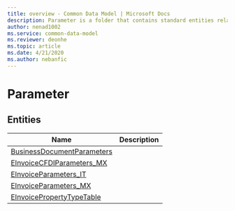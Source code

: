 ```yaml
---
title: overview - Common Data Model | Microsoft Docs
description: Parameter is a folder that contains standard entities related to the Common Data Model.
author: nenad1002
ms.service: common-data-model
ms.reviewer: deonhe
ms.topic: article
ms.date: 4/21/2020
ms.author: nebanfic
---
```


# Parameter


## Entities

|Name|Description|
|---|---|
|[BusinessDocumentParameters](BusinessDocumentParameters.md)||
|[EInvoiceCFDIParameters_MX](EInvoiceCFDIParameters_MX.md)||
|[EInvoiceParameters_IT](EInvoiceParameters_IT.md)||
|[EInvoiceParameters_MX](EInvoiceParameters_MX.md)||
|[EInvoicePropertyTypeTable](EInvoicePropertyTypeTable.md)||

